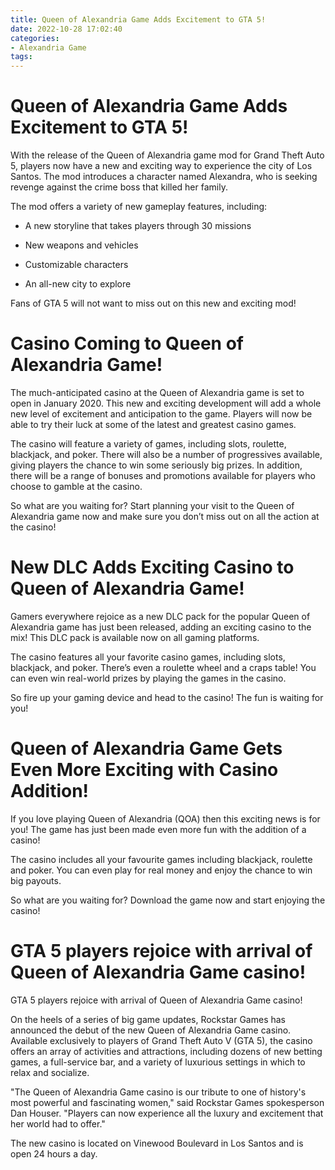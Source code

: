 ```yaml
---
title: Queen of Alexandria Game Adds Excitement to GTA 5!
date: 2022-10-28 17:02:40
categories:
- Alexandria Game
tags:
---
```



#  Queen of Alexandria Game Adds Excitement to GTA 5!

With the release of the Queen of Alexandria game mod for Grand Theft Auto 5, players now have a new and exciting way to experience the city of Los Santos. The mod introduces a character named Alexandra, who is seeking revenge against the crime boss that killed her family.

The mod offers a variety of new gameplay features, including:

- A new storyline that takes players through 30 missions

- New weapons and vehicles

- Customizable characters

- An all-new city to explore

Fans of GTA 5 will not want to miss out on this new and exciting mod!

#  Casino Coming to Queen of Alexandria Game!

The much-anticipated casino at the Queen of Alexandria game is set to open in January 2020. This new and exciting development will add a whole new level of excitement and anticipation to the game. Players will now be able to try their luck at some of the latest and greatest casino games.

The casino will feature a variety of games, including slots, roulette, blackjack, and poker. There will also be a number of progressives available, giving players the chance to win some seriously big prizes. In addition, there will be a range of bonuses and promotions available for players who choose to gamble at the casino.

So what are you waiting for? Start planning your visit to the Queen of Alexandria game now and make sure you don’t miss out on all the action at the casino!

#  New DLC Adds Exciting Casino to Queen of Alexandria Game!

Gamers everywhere rejoice as a new DLC pack for the popular Queen of Alexandria game has just been released, adding an exciting casino to the mix! This DLC pack is available now on all gaming platforms.

The casino features all your favorite casino games, including slots, blackjack, and poker. There’s even a roulette wheel and a craps table! You can even win real-world prizes by playing the games in the casino.

So fire up your gaming device and head to the casino! The fun is waiting for you!

#  Queen of Alexandria Game Gets Even More Exciting with Casino Addition!

If you love playing Queen of Alexandria (QOA) then this exciting news is for you! The game has just been made even more fun with the addition of a casino!

The casino includes all your favourite games including blackjack, roulette and poker. You can even play for real money and enjoy the chance to win big payouts.

So what are you waiting for? Download the game now and start enjoying the casino!

#  GTA 5 players rejoice with arrival of Queen of Alexandria Game casino!

GTA 5 players rejoice with arrival of Queen of Alexandria Game casino!

On the heels of a series of big game updates, Rockstar Games has announced the debut of the new Queen of Alexandria Game casino. Available exclusively to players of Grand Theft Auto V (GTA 5), the casino offers an array of activities and attractions, including dozens of new betting games, a full-service bar, and a variety of luxurious settings in which to relax and socialize.

"The Queen of Alexandria Game casino is our tribute to one of history's most powerful and fascinating women," said Rockstar Games spokesperson Dan Houser. "Players can now experience all the luxury and excitement that her world had to offer."

The new casino is located on Vinewood Boulevard in Los Santos and is open 24 hours a day.